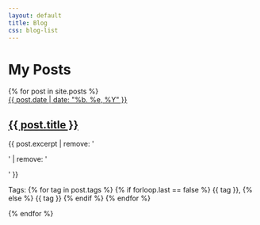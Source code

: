 ```yaml
---
layout: default
title: Blog
css: blog-list
---
```

<div class="row">
<div class="blog-wrapper col-md-6 col-md-offset-2">
  <h1 id="blog-title">My Posts</h1>
  {% for post in site.posts %}
  <div class="blog-list">
    <a href="{{ post.url }}">
      <span class="date-holder">{{ post.date | date: "%b. %e, %Y" }}</span>
    </a>
    <div class="caption">
      <a href="{{ post.url }}"><h2>{{ post.title }}</h2></a>
      <p> {{ post.excerpt | remove: '<p>' | remove: '</p>' }} </p>
      <p>Tags: 
      {% for tag in post.tags %}
        {% if forloop.last == false %}
      	  {{ tag }},
        {% else %} 
          {{ tag }} 
        {% endif %}
      {% endfor %}
      </p>
    </div>
  </div>
  {% endfor %}
</div>
</div>